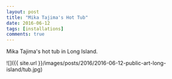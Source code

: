 ```yaml
---
layout: post
title: "Mika Tajima's Hot Tub"
date: 2016-06-12
tags: [installations]
comments: true
---
```

Mika Tajima's hot tub in Long Island.

![]({{ site.url }}/images/posts/2016/2016-06-12-public-art-long-island/tub.jpg)

